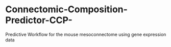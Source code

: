 # Connectomic-Composition-Predictor-CCP-
Predictive Workflow for the mouse mesoconnectome using gene expression data
